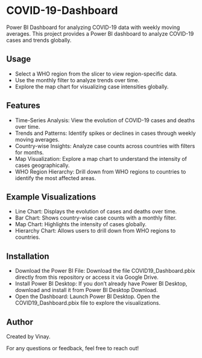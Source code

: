 # COVID-19-Dashboard
Power BI Dashboard for analyzing COVID-19 data with weekly moving averages.
This project provides a Power BI dashboard to analyze COVID-19 cases and trends globally. 
## Usage
- Select a WHO region from the slicer to view region-specific data.
- Use the monthly filter to analyze trends over time.
- Explore the map chart for visualizing case intensities globally.
## Features
- Time-Series Analysis: View the evolution of COVID-19 cases and deaths over time.
- Trends and Patterns: Identify spikes or declines in cases through weekly moving averages.
- Country-wise Insights: Analyze case counts across countries with filters for months.
- Map Visualization: Explore a map chart to understand the intensity of cases geographically.
- WHO Region Hierarchy: Drill down from WHO regions to countries to identify the most affected areas.
## Example Visualizations
- Line Chart: Displays the evolution of cases and deaths over time.
- Bar Chart: Shows country-wise case counts with a monthly filter.
- Map Chart: Highlights the intensity of cases globally.
- Hierarchy Chart: Allows users to drill down from WHO regions to countries.
## Installation
- Download the Power BI File:
Download the file COVID19_Dashboard.pbix directly from this repository or access it via Google Drive.
- Install Power BI Desktop:
If you don’t already have Power BI Desktop, download and install it from Power BI Desktop Download.
- Open the Dashboard:
Launch Power BI Desktop.
Open the COVID19_Dashboard.pbix file to explore the visualizations.
## Author
Created by Vinay.

For any questions or feedback, feel free to reach out!

